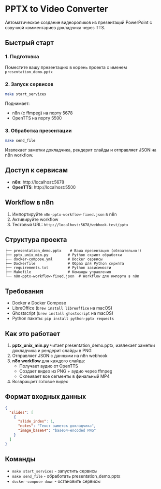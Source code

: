 # PPTX to Video Converter

Автоматическое создание видеороликов из презентаций PowerPoint с озвучкой комментариев докладчика через TTS.

## Быстрый старт

### 1. Подготовка
Поместите вашу презентацию в корень проекта с именем `presentation_demo.pptx`

### 2. Запуск сервисов
```bash
make start_services
```
Поднимает:
- n8n (с ffmpeg) на порту 5678
- OpenTTS на порту 5500

### 3. Обработка презентации
```bash
make send_file
```
Извлекает заметки докладчика, рендерит слайды и отправляет JSON на n8n workflow.

## Доступ к сервисам

- **n8n**: http://localhost:5678
- **OpenTTS**: http://localhost:5500

## Workflow в n8n

1. Импортируйте `n8n-pptx-workflow-fixed.json` в n8n
2. Активируйте workflow
3. Тестовый URL: `http://localhost:5678/webhook-test/pptx`

## Структура проекта

```
├── presentation_demo.pptx    # Ваша презентация (обязательно!)
├── pptx_unix_min.py         # Python скрипт обработки
├── docker-compose.yml       # Docker сервисы
├── Dockerfile               # Образ для Python скрипта
├── requirements.txt         # Python зависимости
├── Makefile                 # Команды управления
└── n8n-pptx-workflow-fixed.json  # Workflow для импорта в n8n
```

## Требования

- Docker и Docker Compose
- LibreOffice (`brew install libreoffice` на macOS)
- Ghostscript (`brew install ghostscript` на macOS)
- Python пакеты: `pip install python-pptx requests`

## Как это работает

1. **pptx_unix_min.py** читает presentation_demo.pptx, извлекает заметки докладчика и рендерит слайды в PNG
2. Отправляет JSON с данными на n8n webhook
3. **n8n workflow** для каждого слайда:
   - Получает аудио от OpenTTS
   - Создает видео из PNG + аудио через ffmpeg
   - Склеивает все сегменты в финальный MP4
4. Возвращает готовое видео

## Формат входных данных

```json
{
  "slides": [
    {
      "slide_index": 1,
      "notes": "Текст заметок докладчика",
      "image_base64": "base64-encoded PNG"
    }
  ]
}
```

## Команды

- `make start_services` - запустить сервисы
- `make send_file` - обработать presentation_demo.pptx
- `docker-compose down` - остановить сервисы